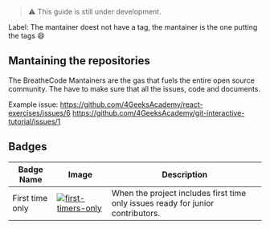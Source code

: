 > :warning: This guide is still under development.

Label: The mantainer doest not have a tag, the mantainer is the one putting the tags :smile:

## Mantaining the repositories

The BreatheCode Mantainers are the gas that fuels the entire open source community. The have to make sure that all the issues, code and documents.

Example issue:
https://github.com/4GeeksAcademy/react-exercises/issues/6
https://github.com/4GeeksAcademy/git-interactive-tutorial/issues/1

## Badges

| Badge Name  | Image | Description |
| ------      | ----  | ----        |
| First time only | [![first-timers-only](https://img.shields.io/badge/first--timers--only-friendly-blue.svg?style=flat-square)](https://www.firsttimersonly.com/) | When the project includes first time only issues ready for junior contributors. |
<!--stackedit_data:
eyJoaXN0b3J5IjpbLTk4NTQwNzg2MSwtMTE1NjE0NzA1LDEyMz
UxNDUyMjZdfQ==
-->